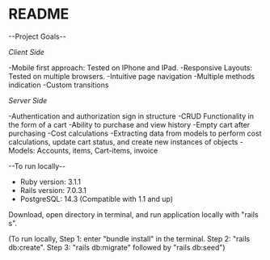 # README

--Project Goals--

 *Client Side*

-Mobile first approach: Tested on IPhone and IPad.
-Responsive Layouts: Tested on multiple browsers.
-Intuitive page navigation
-Multiple methods indication
-Custom transitions


 *Server Side*

-Authentication and authorization sign in structure
-CRUD Functionality in the form of a cart
-Ability to purchase and view history
-Empty cart after purchasing
-Cost calculations
-Extracting data from models to perform cost calculations, update cart status, and create new instances of objects
-Models: Accounts, items, Cart-items, invoice


--To run locally--

* Ruby version: 3.1.1
* Rails version: 7.0.3.1
* PostgreSQL: 14.3 (Compatible with 1.1 and up)

Download, open directory in terminal, and run application locally with "rails s".

(To run locally, Step 1: enter "bundle install" in the terminal. Step 2: "rails db:create". Step 3: "rails db:migrate" followed by "rails db:seed")





